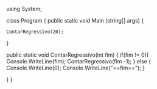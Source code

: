 using System;

class Program {
  public static void Main (string[] args) {

    ContarRegressivo(20);
    
  }

  public static void ContarRegressivo(int fim)
  {
    if(fim != 0){
      Console.WriteLine(fim);
      ContarRegressivo(fim -1);
    }
    else {
      Console.WriteLine(0);
      Console.WriteLine("==fim==");
    }
    
  }
}
